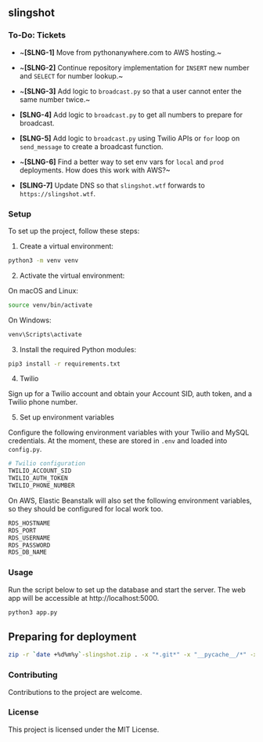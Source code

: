 ## slingshot

### To-Do: Tickets 

- ~**[SLNG-1]** Move from pythonanywhere.com to AWS hosting.~

- ~**[SLNG-2]** Continue repository implementation for `INSERT` new number and `SELECT` for number lookup.~

- ~**[SLNG-3]** Add logic to `broadcast.py` so that a user cannot enter the same number twice.~

- **[SLNG-4]** Add logic to `broadcast.py` to get all numbers to prepare for broadcast. 

- **[SLNG-5]** Add logic to `broadcast.py` using Twilio APIs or `for` loop on `send_message` to create a broadcast function.

- ~**[SLNG-6]** Find a better way to set env vars for `local` and `prod` deployments. How does this work with AWS?~

- **[SLING-7]** Update DNS so that `slingshot.wtf` forwards to `https://slingshot.wtf`. 


### Setup
To set up the project, follow these steps:

1. Create a virtual environment:

```zsh
python3 -m venv venv
```

2. Activate the virtual environment:

On macOS and Linux:
```zsh
source venv/bin/activate
```

On Windows:
```zsh
venv\Scripts\activate
```

3. Install the required Python modules:

```zsh
pip3 install -r requirements.txt
```

4. Twilio 

Sign up for a Twilio account and obtain your Account SID, auth token, and a Twilio phone number.

5. Set up environment variables

Configure the following environment variables with your Twilio and MySQL credentials. At the moment, these are stored in `.env` and loaded into `config.py`. 

```python
# Twilio configuration
TWILIO_ACCOUNT_SID
TWILIO_AUTH_TOKEN
TWILIO_PHONE_NUMBER
```

On AWS, Elastic Beanstalk will also set the following environment variables, so they should be configured for local work too.
```python
RDS_HOSTNAME
RDS_PORT
RDS_USERNAME
RDS_PASSWORD
RDS_DB_NAME
```


### Usage
Run the script below to set up the database and start the server.  The web app will be accessible at http://localhost:5000.


```zsh
python3 app.py
```

## Preparing for deployment
```zsh
zip -r `date +%d%m%y`-slingshot.zip . -x "*.git*" -x "__pycache__/*" -x "*.env" -x "*.vscode*" -x "venv/*"
```

### Contributing
Contributions to the project are welcome. 

### License
This project is licensed under the MIT License.